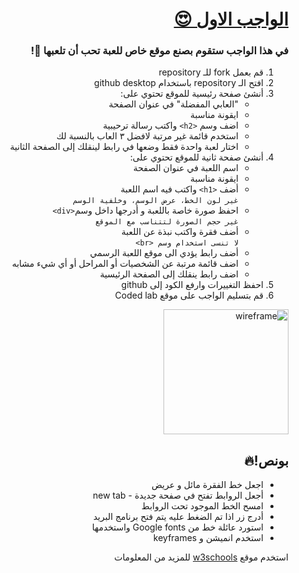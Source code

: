 <div dir=rtl> 

  <h1><a href="https://docs.google.com/document/d/1YjZVLUFmVw34A-H62-h7bdb2cRCDwa56ij39WbuhLaQ/edit"> الواجب الاول 😍 </a></h1>
  <h3>في هذا الواجب ستقوم بصنع موقع خاص للعبة تحب أن تلعبها 👾!</h3>
 
1) قم بعمل fork للـ repository
2) افتح الـ repository باستخدام github desktop
3) أنشئ صفحة رئيسية للموقع تحتوي على:
    - "العابي المفضلة" في عنوان الصفحة
    - ايقونة مناسبة
    - اضف وسم `<h2>` واكتب رسالة ترحيبية
    - استخدم قائمة غير مرتبة لافضل ٣ العاب بالنسبة لك
    - اختار لعبة واحدة فقط وضعها في رابط لينقلك إلى الصفحة الثانية
4) أنشئ صفحة ثانية للموقع تحتوي على:
    - اسم اللعبة في عنوان الصفحة
    - ايقونة مناسبة 
    - أضف `<h1>` واكتب فيه اسم اللعبة<br> 
      `غير لون الخط، عرض الوسم، وخلفية الوسم`
    - احفظ صورة خاصة باللعبة و أدرجها داخل وسم`<div>`<br> 
      `غير حجم الصورة لتتناسب مع الموقع` 
    - أضف فقرة واكتب نبذة عن اللعبة<br> 
      `لا تنسى استخدام وسم <br>`
    - أضف رابط يؤدي الى موقع اللعبة الرسمي 
    - اضف قائمة مرتبة عن الشخصيات أو المراحل أو أي شيء مشابه
    - اضف رابط ينقلك إلى الصفحة الرئيسية 
5) احفظ التغييرات وارفع الكود إلى github
6) قم بتسليم الواجب على موقع Coded lab
<img src="./wireframe.png" alt="wireframe" width="200"/>

## بونص!🔥

* اجعل خط الفقرة مائل و عريض
* أجعل الروابط تفتح في صفحة جديدة - new tab
* امسح الخط الموجود تحت الروابط 
* أدرج زر اذا تم الضغط عليه يتم فتح برنامج البريد 
* استورد عائلة خط من Google fonts واستخدمها
* استخدم انميشن و keyframes

استخدم موقع <a href="https://www.w3schools.com/">w3schools</a> للمزيد من المعلومات

</div>
